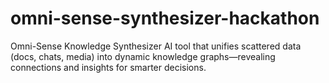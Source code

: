 # omni-sense-synthesizer-hackathon
Omni-Sense Knowledge Synthesizer  AI tool that unifies scattered data (docs, chats, media) into dynamic knowledge graphs—revealing connections and insights for smarter decisions.
